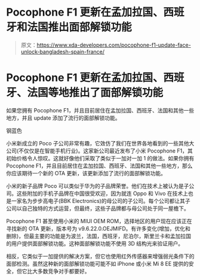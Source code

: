 # Pocophone F1 更新在孟加拉国、西班牙和法国推出面部解锁功能

> 原文：<https://www.xda-developers.com/pocophone-f1-update-face-unlock-bangladesh-spain-france/>

# Pocophone F1 更新在孟加拉国、西班牙、法国等地推出了面部解锁功能

如果您拥有 Pocophone F1，并且目前居住在孟加拉国、西班牙、法国和其他一些地方，并且 update 添加了流行的面部解锁功能。

钢蓝色

小米新成立的 Poco 子公司非常有趣，它效仿了我们在世界各地看到的一些其他大公司(不仅仅是在智能手机行业)。这家新公司最近发布了小米 Pocophone F1，其初始价格令人惊叹。这就好像他们采取了类似于一加对一加 1 的做法。如果你拥有 Pocophone F1，并且目前居住在孟加拉国、西班牙、法国和其他一些地方，那么你应该期待一个新的 OTA 更新，该更新添加了流行的面部解锁功能。

小米的新子品牌 Poco 可以类似于华为的子品牌荣誉。他们在技术上被认为是子公司。这些附加的手机子品牌在中国很受欢迎，因为就连 Oppo 和 Vivo 在技术上也是一家名为步步高电子(BBK Electronics)的母公司的子公司。每个公司都让其子公司以自己独特的方式运营，但最终，这些子品牌都与母公司处于同一屋檐下。

Pocophone F1 甚至使用小米的 MIUI OEM ROM，选择地区的用户现在应该正在寻找新的 OTA 更新，版本号为 v9.6.22.0.OEJMIFD。有许多变化(增加，优化和删除)，但最主要的功能是为波兰，法国，西班牙，尼泊尔，斯里兰卡和孟加拉国的用户提供面部解锁功能。这种面部解锁功能不使用 3D 结构光来验证用户。

相反，它类似于一加提供的解决方案，但它也使用红外传感器来增强弱光条件下的面部检测。虽然这种新的面部解锁功能可能不如 iPhone 或小米 Mi 8 EE 提供的安全，但它比大多数竞争对手都要好。